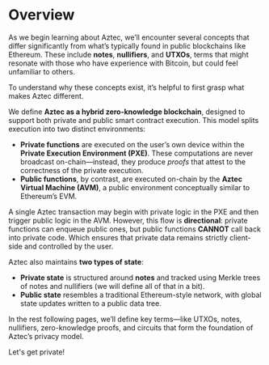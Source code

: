 # Overview

As we begin learning about Aztec, we’ll encounter several concepts that differ significantly from what’s typically found in public blockchains like Ethereum. These include **notes**, **nullifiers**, and **UTXOs**, terms that might resonate with those who have experience with Bitcoin, but could feel unfamiliar to others.

To understand why these concepts exist, it’s helpful to first grasp what makes Aztec different.

We define **Aztec as a hybrid zero-knowledge blockchain**, designed to support both private and public smart contract execution. This model splits execution into two distinct environments:

- **Private functions** are executed on the user’s own device within the **Private Execution Environment (PXE)**. These computations are never broadcast on-chain—instead, they produce *proofs* that attest to the correctness of the private execution.
- **Public functions**, by contrast, are executed on-chain by the **Aztec Virtual Machine (AVM)**, a public environment conceptually similar to Ethereum’s EVM.

A single Aztec transaction may begin with private logic in the PXE and then trigger public logic in the AVM. However, this flow is **directional**: private functions can enqueue public ones, but public functions **CANNOT** call back into private code. Which ensures that private data remains strictly client-side and controlled by the user.

Aztec also maintains **two types of state**:

- **Private state** is structured around **notes** and tracked using Merkle trees of notes and nullifiers (we will define all of that in a bit).
- **Public state** resembles a traditional Ethereum-style network, with global state updates written to a public data tree.

In the rest following pages, we’ll define key terms—like UTXOs, notes, nullifiers, zero-knowledge proofs, and circuits that form the foundation of Aztec’s privacy model. 

Let's get private!